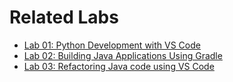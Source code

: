 # Related Labs

- [Lab 01: Python Development with VS Code](docs/lab01-python-test.md)
- [Lab 02: Building Java Applications Using Gradle](docs/gradle-lan.md)
- [Lab 03: Refactoring Java code using VS Code](docs/refactoring-lab.md)
